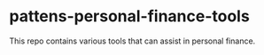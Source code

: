 # pattens-personal-finance-tools
This repo contains various tools that can assist in personal finance.
